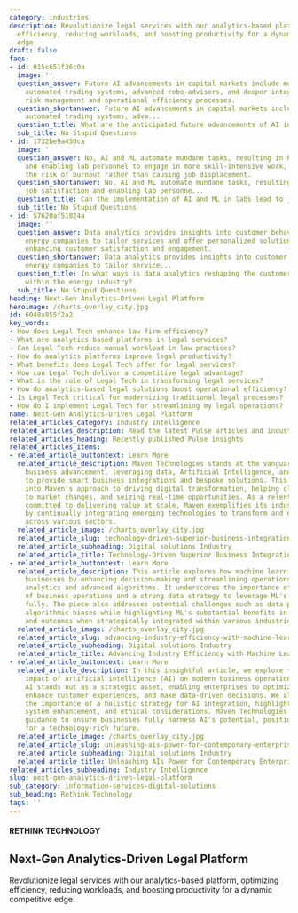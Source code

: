 ```yaml
---
category: industries
description: Revolutionize legal services with our analytics-based platform, optimizing
  efficiency, reducing workloads, and boosting productivity for a dynamic competitive
  edge.
draft: false
faqs:
- id: 015c651f36c0a
  image: ''
  question_answer: Future AI advancements in capital markets include more sophisticated
    automated trading systems, advanced robo-advisors, and deeper integration into
    risk management and operational efficiency processes.
  question_shortanswer: Future AI advancements in capital markets include more sophisticated
    automated trading systems, adva...
  question_title: What are the anticipated future advancements of AI in capital markets?
  sub_title: No Stupid Questions
- id: 1732be9a450ca
  image: ''
  question_answer: No, AI and ML automate mundane tasks, resulting in higher job satisfaction
    and enabling lab personnel to engage in more skill-intensive work, thus reducing
    the risk of burnout rather than causing job displacement.
  question_shortanswer: No, AI and ML automate mundane tasks, resulting in higher
    job satisfaction and enabling lab personne...
  question_title: Can the implementation of AI and ML in labs lead to job displacement?
  sub_title: No Stupid Questions
- id: 57620af51824a
  image: ''
  question_answer: Data analytics provides insights into customer behavior, allowing
    energy companies to tailor services and offer personalized solutions, thereby
    enhancing customer satisfaction and engagement.
  question_shortanswer: Data analytics provides insights into customer behavior, allowing
    energy companies to tailor service...
  question_title: In what ways is data analytics reshaping the customer experience
    within the energy industry?
  sub_title: No Stupid Questions
heading: Next-Gen Analytics-Driven Legal Platform
heroimage: /charts_overlay_city.jpg
id: 6048a855f2a2
key_words:
- How does Legal Tech enhance law firm efficiency?
- What are analytics-based platforms in legal services?
- Can Legal Tech reduce manual workload in law practices?
- How do analytics platforms improve legal productivity?
- What benefits does Legal Tech offer for legal services?
- How can Legal Tech deliver a competitive legal advantage?
- What is the role of Legal Tech in transforming legal services?
- How do analytics-based legal solutions boost operational efficiency?
- Is Legal Tech critical for modernizing traditional legal processes?
- How do I implement Legal Tech for streamlining my legal operations?
name: Next-Gen Analytics-Driven Legal Platform
related_articles_category: Industry Intelligence
related_articles_description: Read the latest Pulse articles and industry insights.
related_articles_heading: Recently published Pulse insights
related_articles_items:
- related_article_buttontext: Learn More
  related_article_description: Maven Technologies stands at the vanguard of technology-driven
    business advancement, leveraging data, Artificial Intelligence, and Machine Learning
    to provide smart business integrations and bespoke solutions. This article delves
    into Maven's approach to driving digital transformation, helping clients adapt
    to market changes, and seizing real-time opportunities. As a relentless innovator
    committed to delivering value at scale, Maven exemplifies its industry leadership
    by continually integrating emerging technologies to transform and empower businesses
    across various sectors.
  related_article_image: /charts_overlay_city.jpg
  related_article_slug: technology-driven-superior-business-integrations-and-solutions
  related_article_subheading: Digital solutions Industry
  related_article_title: Technology-Driven Superior Business Integrations and Solutions
- related_article_buttontext: Learn More
  related_article_description: This article explores how machine learning (ML) transforms
    businesses by enhancing decision-making and streamlining operations through predictive
    analytics and advanced algorithms. It underscores the importance of a deep understanding
    of business operations and a strong data strategy to leverage ML's capabilities
    fully. The piece also addresses potential challenges such as data privacy and
    algorithmic biases while highlighting ML's substantial benefits in improving efficiency
    and outcomes when strategically integrated within various industries.
  related_article_image: /charts_overlay_city.jpg
  related_article_slug: advancing-industry-efficiency-with-machine-learning
  related_article_subheading: Digital solutions Industry
  related_article_title: Advancing Industry Efficiency with Machine Learning
- related_article_buttontext: Learn More
  related_article_description: In this insightful article, we explore the profound
    impact of artificial intelligence (AI) on modern business operations and decision-making.
    AI stands out as a strategic asset, enabling enterprises to optimize processes,
    enhance customer experiences, and make data-driven decisions. We also address
    the importance of a holistic strategy for AI integration, highlighting data management,
    system enhancement, and ethical considerations. Maven Technologies offers expert
    guidance to ensure businesses fully harness AI's potential, positioning themselves
    for a technology-rich future.
  related_article_image: /charts_overlay_city.jpg
  related_article_slug: unleashing-ais-power-for-contemporary-enterprises
  related_article_subheading: Digital solutions Industry
  related_article_title: Unleashing AIs Power for Contemporary Enterprises
related_articles_subheading: Industry Intelligence
slug: next-gen-analytics-driven-legal-platform
sub_category: information-services-digital-solutions
sub_heading: Rethink Technology
tags: ''
---
```


#### RETHINK TECHNOLOGY
## Next-Gen Analytics-Driven Legal Platform
Revolutionize legal services with our analytics-based platform, optimizing efficiency, reducing workloads, and boosting productivity for a dynamic competitive edge.